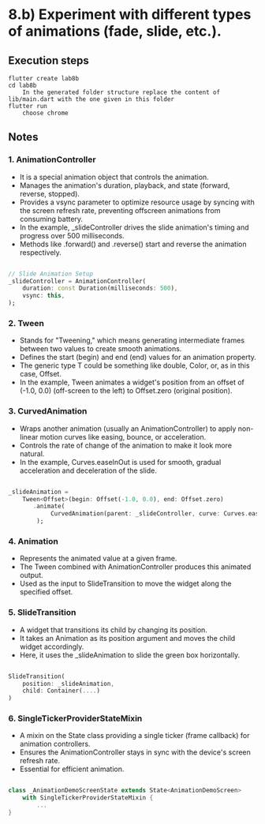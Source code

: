 # 8.b) Experiment with different types of animations (fade, slide, etc.).

## Execution steps

```
flutter create lab8b
cd lab8b
    In the generated folder structure replace the content of lib/main.dart with the one given in this folder 
flutter run 
    choose chrome  
```

## Notes

### 1. AnimationController

* It is a special animation object that controls the animation.
* Manages the animation's duration, playback, and state (forward, reverse, stopped).
* Provides a vsync parameter to optimize resource usage by syncing with the screen refresh rate, preventing offscreen animations from consuming battery.
* In the example, _slideController drives the slide animation's timing and progress over 500 milliseconds.
* Methods like .forward() and .reverse() start and reverse the animation respectively.

```dart

// Slide Animation Setup
_slideController = AnimationController(
    duration: const Duration(milliseconds: 500),
    vsync: this,
);

```

### 2. Tween<T>

* Stands for "Tweening," which means generating intermediate frames between two values to create smooth animations.
* Defines the start (begin) and end (end) values for an animation property.
* The generic type T could be something like double, Color, or, as in this case, Offset.
* In the example, Tween<Offset> animates a widget's position from an offset of (-1.0, 0.0) (off-screen to the left) to Offset.zero (original position).

### 3. CurvedAnimation

* Wraps another animation (usually an AnimationController) to apply non-linear motion curves like easing, bounce, or acceleration.
* Controls the rate of change of the animation to make it look more natural.
* In the example, Curves.easeInOut is used for smooth, gradual acceleration and deceleration of the slide.


```dart

_slideAnimation = 
    Tween<Offset>(begin: Offset(-1.0, 0.0), end: Offset.zero)
       .animate(
            CurvedAnimation(parent: _slideController, curve: Curves.easeInOut),
        );

```

### 4. Animation<Offset>

* Represents the animated value at a given frame.
* The Tween combined with AnimationController produces this animated output.
* Used as the input to SlideTransition to move the widget along the specified offset.

### 5. SlideTransition

* A widget that transitions its child by changing its position.
* It takes an Animation<Offset> as its position argument and moves the child widget accordingly.
* Here, it uses the _slideAnimation to slide the green box horizontally.

```dart

SlideTransition(
    position: _slideAnimation,
    child: Container(....)
)

```

### 6. SingleTickerProviderStateMixin

* A mixin on the State class providing a single ticker (frame callback) for animation controllers.
* Ensures the AnimationController stays in sync with the device's screen refresh rate.
* Essential for efficient animation.

```dart

class _AnimationDemoScreenState extends State<AnimationDemoScreen>
    with SingleTickerProviderStateMixin {
        ...
}

```